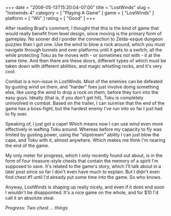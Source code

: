 +++
date = "2008-05-13T15:20:04-07:00"
title = "LostWinds"
slug = "lostwinds-4"
category = [ "Playing A Game" ]
game = [ "LostWinds" ]
platform = [ "Wii" ]
rating = [ "Good" ]
+++

After reading Brad's comment, I thought that this is the kind of game that would really benefit from level design, since moving is the primary form of gameplay.  No sooner did I ponder the connection to Zelda-esque dungeon puzzles than I got one.  Use the wind to blow a rock around, which you must navigate through tunnels and over platforms until it gets to a switch, all the while protecting Toku as he moves with - or sometimes <i>not</i> with - it at the same time.  And then there are these doors, different types of which must be taken down with different abilities, and magic whistling rocks, and it's very cool.

Combat is a non-issue in LostWinds.  Most of the enemies can be defeated by gusting wind on them, and "harder" foes just involve doing something else, like using the wind to drop a rock on them, before they turn into the easy guys.  Ideally (that is, if you don't get hit), Toku is completely uninvolved in combat.  Based on the trailer, I can surmise that the end of the game has a boss-fight, but the hardest enemy I've run into so far I just had to fly over.

Speaking of, I just got a cape!  Which means now I can use wind even more effectively in wafting Toku around.  Whereas before my capacity to fly was limited by gusting power, using the "slipstream" ability I can just blow the cape, and Toku with it, almost anywhere.  Which makes me think I'm nearing the end of the game.

My only meter for progress, which I only recently found out about, is in the form of four treasure-style chests that contain the memory of a spirit I'm supposed to save.  It's related to the game's story, which I'll talk about in a later post since so far I don't even have much to explain.  But I didn't even find chest #1 until I'd already put some time into the game.  So who knows.

Anyway, LostWinds is shaping up really nicely, and even if it does end soon I wouldn't be disappointed.  It's a nice game on the whole, and for $10 I'd call it an absolute steal.

<i>Progress: Two chest ... things</i>